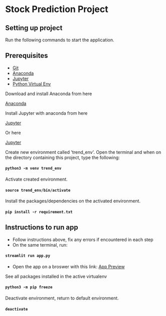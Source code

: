 # Stock Prediction Project

## Setting up project

Run the following commands to start the application.

## Prerequisites

- [Git](https://git-scm.com/)
- [Anaconda](https://www.anaconda.com/)
- [Jupyter](https://jupyter.org/install)
- [Python Virtual Env](https://docs.python.org/3/library/venv.html)


Download and install Anaconda from here

[Anaconda](https://www.anaconda.com/download#downloads)

Install Jupyter with anaconda from here

[Jupyter](https://anaconda.org/anaconda/jupyter)

Or here

[Jupyter](https://jupyter.org/install)


Create new environment called 'trend_env'.
Open the terminal and when on the directory containing this project, type the following:

#### `python3 -m venv trend_env`

Activate created environment.
#### `source trend_env/bin/activate`

Install the packages/dependencies on the activated environment.
#### `pip install -r requirement.txt`


## Instructions to run app
- Follow instructions above, fix any errors if encountered in each step
- On the same terminal, run: 
#### `streamlit run app.py`
- Open the app on a broswer with this link: [App Preview](http://localhost:8501/)

See all packages installed in the active virtualenv
#### `python3 -m pip freeze`

Deactivate environment, return to default environment.
#### `deactivate`
